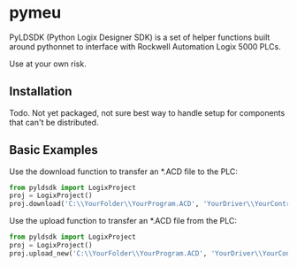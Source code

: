 # pymeu

PyLDSDK (Python Logix Designer SDK) is a set of helper functions built around pythonnet to interface with Rockwell Automation Logix 5000 PLCs.<br>

Use at your own risk.<br>

## Installation

Todo.  Not yet packaged, not sure best way to handle setup for components that can't be distributed.

## Basic Examples

Use the download function to transfer an *.ACD file to the PLC:

```python
from pyldsdk import LogixProject
proj = LogixProject()
proj.download('C:\\YourFolder\\YourProgram.ACD', 'YourDriver\\YourControllerIpAddress')
```

Use the upload function to transfer an *.ACD file from the PLC:

```python
from pyldsdk import LogixProject
proj = LogixProject()
proj.upload_new('C:\\YourFolder\\YourProgram.ACD', 'YourDriver\\YourControllerIpAddress')
```